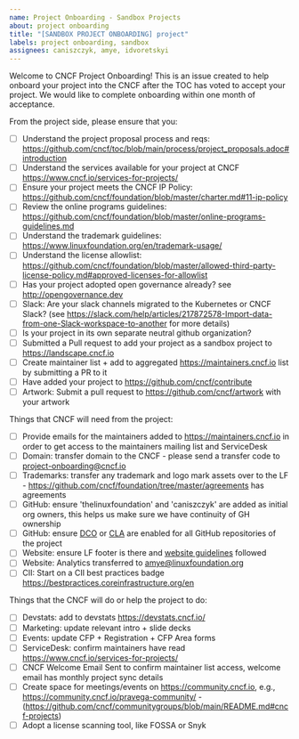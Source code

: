 ```yaml
---
name: Project Onboarding - Sandbox Projects
about: project onboarding
title: "[SANDBOX PROJECT ONBOARDING] project"
labels: project onboarding, sandbox
assignees: caniszczyk, amye, idvoretskyi
---
```


Welcome to CNCF Project Onboarding!
This is an issue created to help onboard your project into the CNCF after the TOC has voted to accept your project.
We would like to complete onboarding within one month of acceptance.

From the project side, please ensure that you:

- [ ] Understand the project proposal process and reqs: https://github.com/cncf/toc/blob/main/process/project_proposals.adoc#introduction
- [ ] Understand the services available for your project at CNCF https://www.cncf.io/services-for-projects/
- [ ] Ensure your project meets the CNCF IP Policy: https://github.com/cncf/foundation/blob/master/charter.md#11-ip-policy
- [ ] Review the online programs guidelines: https://github.com/cncf/foundation/blob/master/online-programs-guidelines.md
- [ ] Understand the trademark guidelines: https://www.linuxfoundation.org/en/trademark-usage/
- [ ] Understand the license allowlist: https://github.com/cncf/foundation/blob/master/allowed-third-party-license-policy.md#approved-licenses-for-allowlist
- [ ] Has your project adopted open governance already? see http://opengovernance.dev
- [ ] Slack: Are your slack channels migrated to the Kubernetes or CNCF Slack? (see https://slack.com/help/articles/217872578-Import-data-from-one-Slack-workspace-to-another for more details)
- [ ] Is your project in its own separate neutral github organization?
- [ ] Submitted a Pull request to add your project as a sandbox project to https://landscape.cncf.io
- [ ] Create maintainer list + add to aggregated https://maintainers.cncf.io list by submitting a PR to it
- [ ] Have added your project to https://github.com/cncf/contribute
- [ ] Artwork: Submit a pull request to https://github.com/cncf/artwork with your artwork

Things that CNCF will need from the project:

- [ ] Provide emails for the maintainers added to https://maintainers.cncf.io in order to get access to the maintainers mailing list and ServiceDesk
- [ ] Domain: transfer domain to the CNCF - please send a transfer code to project-onboarding@cncf.io
- [ ] Trademarks: transfer any trademark and logo mark assets over to the LF - https://github.com/cncf/foundation/tree/master/agreements has agreements
- [ ] GitHub: ensure 'thelinuxfoundation' and 'caniszczyk' are added as initial org owners, this helps us make sure we have continuity of GH ownership
- [ ] GitHub: ensure [DCO](https://github.com/apps/dco) or [CLA](https://github.com/cncf/cla) are enabled for all GitHub repositories of the project
- [ ] Website: ensure LF footer is there and [website guidelines](https://github.com/cncf/foundation/blob/master/website-guidelines.md) followed
- [ ] Website: Analytics transferred to amye@linuxfoundation.org
- [ ] CII: Start on a CII best practices badge https://bestpractices.coreinfrastructure.org/en

Things that the CNCF will do or help the project to do:

- [ ] Devstats: add to devstats https://devstats.cncf.io/
- [ ] Marketing: update relevant intro + slide decks
- [ ] Events: update CFP + Registration + CFP Area forms
- [ ] ServiceDesk: confirm maintainers have read https://www.cncf.io/services-for-projects/
- [ ] CNCF Welcome Email Sent to confirm maintainer list access, welcome email has monthly project sync details
- [ ] Create space for meetings/events on https://community.cncf.io, e.g., https://community.cncf.io/pravega-community/ - (https://github.com/cncf/communitygroups/blob/main/README.md#cncf-projects)
- [ ] Adopt a license scanning tool, like FOSSA or Snyk
